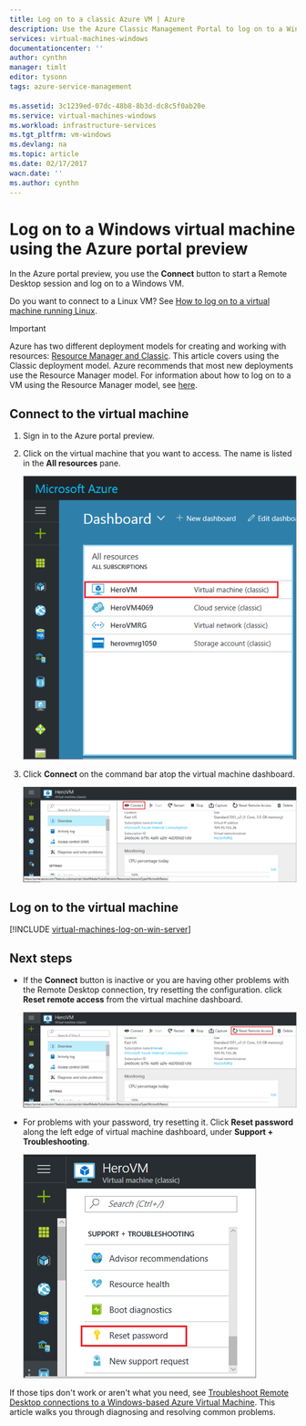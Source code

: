 ```yaml
---
title: Log on to a classic Azure VM | Azure
description: Use the Azure Classic Management Portal to log on to a Windows virtual machine created with the classic deployment model.
services: virtual-machines-windows
documentationcenter: ''
author: cynthn
manager: timlt
editor: tysonn
tags: azure-service-management

ms.assetid: 3c1239ed-07dc-48b8-8b3d-dc8c5f0ab20e
ms.service: virtual-machines-windows
ms.workload: infrastructure-services
ms.tgt_pltfrm: vm-windows
ms.devlang: na
ms.topic: article
ms.date: 02/17/2017
wacn.date: ''
ms.author: cynthn
---
```


# Log on to a Windows virtual machine using the Azure portal preview
In the Azure portal preview, you use the **Connect** button to start a Remote Desktop session and log on to a Windows VM.

Do you want to connect to a Linux VM? See [How to log on to a virtual machine running Linux](virtual-machines-linux-mac-create-ssh-keys.md?toc=%2fazure%2fvirtual-machines%2flinux%2ftoc.json).

<!--
Deleting, but not 100% sure
Learn how to [perform these steps using new Azure portal preview](virtual-machines-windows-connect-logon.md?toc=%2fazure%2fvirtual-machines%2fwindows%2ftoc.json).
-->

> [!IMPORTANT]
> Azure has two different deployment models for creating and working with resources: [Resource Manager and Classic](../azure-resource-manager/resource-manager-deployment-model.md). This article covers using the Classic deployment model. Azure recommends that most new deployments use the Resource Manager model. For information about how to log on to a VM using the Resource Manager model, see [here](virtual-machines-windows-connect-logon.md?toc=%2fazure%2fvirtual-machines%2fwindows%2ftoc.json).

## Connect to the virtual machine
1. Sign in to the Azure portal preview.
2. Click on the virtual machine that you want to access. The name is listed in the **All resources** pane.

    ![Virtual-machine-locations](./media/virtual-machines-windows-classic-connect-logon/azureportaldashboard.png)

3. Click **Connect** on the command bar atop the virtual machine dashboard.

    ![Connect icon for the virtual machine](./media/virtual-machines-windows-classic-connect-logon/virtualmachine_dashboard_connect.png)

## Log on to the virtual machine
[!INCLUDE [virtual-machines-log-on-win-server](../../includes/virtual-machines-log-on-win-server.md)]

## Next steps
* If the **Connect** button is inactive or you are having other problems with the Remote Desktop connection, try resetting the configuration. click **Reset remote access** from the virtual machine dashboard.

    ![Reset-remote-access](./media/virtual-machines-windows-classic-connect-logon/virtualmachine_dashboard_reset_remote_access.png)

* For problems with your password, try resetting it. Click **Reset password** along the left edge of virtual machine dashboard, under **Support + Troubleshooting**.

    ![Reset-password](./media/virtual-machines-windows-classic-connect-logon/virtualmachine_dashboard_reset_password.png)

If those tips don't work or aren't what you need, see [Troubleshoot Remote Desktop connections to a Windows-based Azure Virtual Machine](virtual-machines-windows-troubleshoot-rdp-connection.md?toc=%2fazure%2fvirtual-machines%2fwindows%2ftoc.json). This article walks you through diagnosing and resolving common problems.